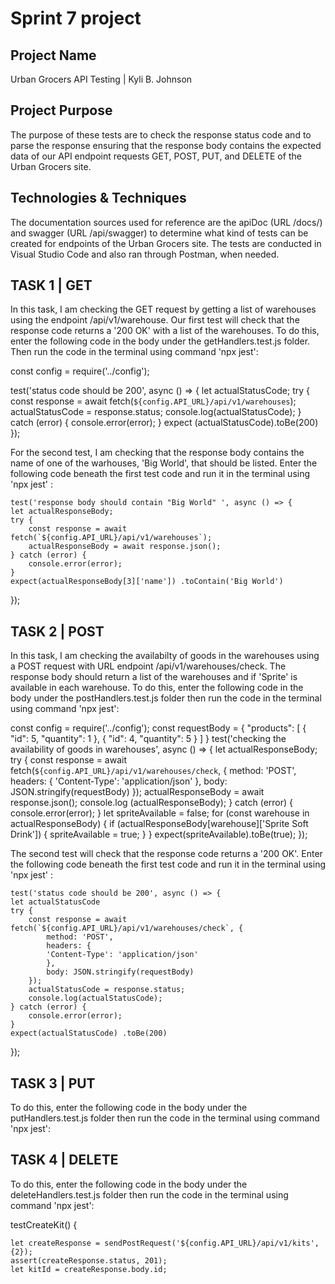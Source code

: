 # Sprint 7 project
## Project Name
Urban Grocers API Testing | Kyli B. Johnson
## Project Purpose
The purpose of these tests are to check the response status code and to parse the response ensuring that the response body contains the expected data of our API endpoint requests GET, POST, PUT, and DELETE of the Urban Grocers site.
## Technologies & Techniques
The documentation sources used for reference are the apiDoc (URL /docs/) and swagger (URL /api/swagger) to determine what kind of tests can be created for endpoints of the Urban Grocers site. The tests are conducted in Visual Studio Code and also ran through Postman, when needed.

## TASK 1 | GET
In this task, I am checking the GET request by getting a list of warehouses using the endpoint /api/v1/warehouse. Our first test will check that the response code returns a '200 OK' with a list of the warehouses. To do this, enter the following code in the body under the getHandlers.test.js folder. Then run the code in the terminal using command 'npx jest':
    
const config = require('../config');

test('status code should be 200', async () => {
	let actualStatusCode;
	try {
		const response = await fetch(`${config.API_URL}/api/v1/warehouses`);
		actualStatusCode = response.status;
		console.log(actualStatusCode);
	} catch (error) {
		console.error(error);
	}
	expect (actualStatusCode).toBe(200)
});

For the second test, I am checking that the response body contains the name of one of the warhouses, 'Big World', that should be listed. Enter the following code beneath the first test code and run it in the terminal using 'npx jest' :
    
    test('response body should contain "Big World" ', async () => {
	let actualResponseBody;
	try {
		const response = await fetch(`${config.API_URL}/api/v1/warehouses`);
		actualResponseBody = await response.json();
	} catch (error) {
		console.error(error);
	}
	expect(actualResponseBody[3]['name']) .toContain('Big World')
});

## TASK 2 | POST
In this task, I am checking the availabilty of goods in the warehouses using a POST request with URL endpoint /api/v1/warehouses/check. The response body should return a list of the warehouses and if 'Sprite' is available in each warehouse. To do this, enter the following code in the body under the postHandlers.test.js folder then run the code in the terminal using command 'npx jest':

const config = require('../config');
 const requestBody = {
		"products": [
			{
				"id": 5,
				"quantity": 1
			},
			{
				"id": 4,
				"quantity": 5
			}
		]
}
test('checking the availability of goods in warehouses', async () => {
	let actualResponseBody;
    try {
		const response = await fetch(`${config.API_URL}/api/v1/warehouses/check`, {
			method: 'POST',
			headers: {
			'Content-Type': 'application/json'
			},
			body: JSON.stringify(requestBody)
		});
		actualResponseBody = await response.json();
		console.log (actualResponseBody);
	} catch (error) {
		console.error(error);
	}
	let spriteAvailable = false;
	for (const warehouse in actualResponseBody) {
		if (actualResponseBody[warehouse]['Sprite Soft Drink']) {
			spriteAvailable = true;
		}
	}
	expect(spriteAvailable).toBe(true);
});

The second test will check that the response code returns a '200 OK'. Enter the following code beneath the first test code and run it in the terminal using 'npx jest' :

    test('status code should be 200', async () => {
	let actualStatusCode
    try {
		const response = await fetch(`${config.API_URL}/api/v1/warehouses/check`, {
			method: 'POST',
			headers: {
			'Content-Type': 'application/json'
			},
			body: JSON.stringify(requestBody)
		});
		actualStatusCode = response.status;
		console.log(actualStatusCode);
	} catch (error) {
		console.error(error);
	}
	expect(actualStatusCode) .toBe(200)
});

## TASK 3 | PUT

To do this, enter the following code in the body under the putHandlers.test.js folder then run the code in the terminal using command 'npx jest':


## TASK 4 | DELETE

To do this, enter the following code in the body under the deleteHandlers.test.js folder then run the code in the terminal using command 'npx jest':



testCreateKit() {
	
	let createResponse = sendPostRequest('${config.API_URL}/api/v1/kits', {2});
	assert(createResponse.status, 201); 
	let kitId = createResponse.body.id;
